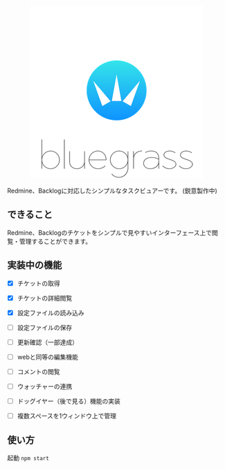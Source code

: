 <p align="center">
<img src="etc/mv.png" "bluegrass">
</p>

Redmine、Backlogに対応したシンプルなタスクビュアーです。
(鋭意製作中)

## できること
Redmine、Backlogのチケットをシンプルで見やすいインターフェース上で閲覧・管理することができます。


## 実装中の機能

- [x] チケットの取得
- [x] チケットの詳細閲覧
- [x] 設定ファイルの読み込み
- [ ] 設定ファイルの保存
- [ ] 更新確認（一部達成）
- [ ] webと同等の編集機能
- [ ] コメントの閲覧
- [ ] ウォッチャーの連携
- [ ] ドッグイヤー（後で見る）機能の実装
- [ ] 複数スペースを1ウィンドウ上で管理


## 使い方

起動 `npm start`
